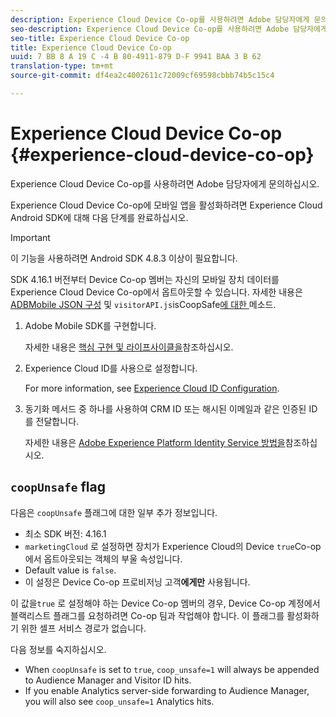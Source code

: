 ```yaml
---
description: Experience Cloud Device Co-op를 사용하려면 Adobe 담당자에게 문의하십시오.
seo-description: Experience Cloud Device Co-op를 사용하려면 Adobe 담당자에게 문의하십시오.
seo-title: Experience Cloud Device Co-op
title: Experience Cloud Device Co-op
uuid: 7 BB 8 A 19 C -4 B 80-4911-879 D-F 9941 BAA 3 B 62
translation-type: tm+mt
source-git-commit: df4ea2c4002611c72009cf69598cbbb74b5c15c4

---
```



# Experience Cloud Device Co-op {#experience-cloud-device-co-op}

Experience Cloud Device Co-op를 사용하려면 Adobe 담당자에게 문의하십시오.

Experience Cloud Device Co-op에 모바일 앱을 활성화하려면 Experience Cloud Android SDK에 대해 다음 단계를 완료하십시오.

>[!IMPORTANT]
>
>이 기능을 사용하려면 Android SDK 4.8.3 이상이 필요합니다.

SDK 4.16.1 버전부터 Device Co-op 멤버는 자신의 모바일 장치 데이터를 Experience Cloud Device Co-op에서 옵트아웃할 수 있습니다. 자세한 내용은 [ADBMobile JSON 구성](/help/android/configuration/json-config/json-config.md) 및 `visitorAPI.js`isCoopSafe[에 대한 ](https://marketing.adobe.com/resources/help/en_US/mcvid/mcvid-coopsafe.html) 메소드.

1. Adobe Mobile SDK를 구현합니다.

   자세한 내용은 [핵심 구현 및 라이프사이클을](/help/android/getting-started/dev-qs.md)참조하십시오.
1. Experience Cloud ID를 사용으로 설정합니다.

   For more information, see [Experience Cloud ID Configuration](/help/android/c-marketing-cloud/mcvid.md).
1. 동기화 메서드 중 하나를 사용하여 CRM ID 또는 해시된 이메일과 같은 인증된 ID를 전달합니다.

   자세한 내용은 [Adobe Experience Platform Identity Service 방법을](/help/android/c-marketing-cloud/mc-methods.md)참조하십시오.

## `coopUnsafe` flag

다음은 `coopUnsafe` 플래그에 대한 일부 추가 정보입니다.

* 최소 SDK 버전: 4.16.1
* `marketingCloud` 로 설정하면 장치가 Experience Cloud의 Device `true`Co-op에서 옵트아웃되는 객체의 부울 속성입니다.
* Default value is `false`.
* 이 설정은 Device Co-op 프로비저닝 고객&#x200B;**에게만** 사용됩니다.

이 값을`true` 로 설정해야 하는 Device Co-op 멤버의 경우, Device Co-op 계정에서 블랙리스트 플래그를 요청하려면 Co-op 팀과 작업해야 합니다. 이 플래그를 활성화하기 위한 셀프 서비스 경로가 없습니다.

다음 정보를 숙지하십시오.

* When `coopUnsafe` is set to `true`, `coop_unsafe=1` will always be appended to Audience Manager and Visitor ID hits.
* If you enable Analytics server-side forwarding to Audience Manager, you will also see `coop_unsafe=1` Analytics hits.